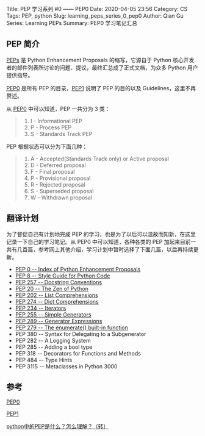 Title: PEP 学习系列 #0 —— PEP0
Date: 2020-04-05 23:56
Category: CS
Tags: PEP, python
Slug: learning_peps_series_0_pep0 
Author: Qian Gu
Series: Learning PEPs
Summary: PEP0 学习笔记汇总

## PEP 简介

[PEPs][PEP0] 是 Python Enhancement Proposals 的缩写，它源自于 Python 核心开发者的邮件列表所讨论的问题、提议，最终汇总成了正式文档，为众多 Python 用户提供指导。

[PEP0][PEP0] 是所有 PEP 的目录，[PEP1][PEP1] 说明了 PEP 的目的以及 Guidelines，这里不再赘述。

从 [PEP0][PEP0] 中可以知道，PEP 一共分为 3 类：

> 1. I - Informational PEP
> 2. P - Process PEP
> 3. S - Standards Track PEP

PEP 根据状态可以分为下面几种：

> 1. A - Accepted(Standards Track only) or Active proposal
> 2. D - Deferred proposal
> 3. F - Final proposal
> 4. P - Provisional proposal
> 5. R - Rejected proposal
> 6. S - Superseded proposal
> 7. W - Withdrawn proposal

[PEP0]: https://www.python.org/dev/peps/
[PEP1]: https://www.python.org/dev/peps/pep-0001/

## 翻译计划

为了督促自己有计划地完成 PEP 的学习，也是为了以后可以温故而知新，在这里记录一下自己的学习笔记。从 PEP0 中可以知道，各种各类的 PEP 加起来目前一共有几百篇，参考网上其他介绍，学习计划中暂时选择了下面几篇，以后再持续更新。

+ [PEP 0 -- Index of Python Enhancement Proposals][PEP0_article]
+ [PEP 8 -- Style Guide for Python Code][PEP8_article]
+ [PEP 257 -- Docstring Conventions][PEP257_article]
+ [PEP 20 -- The Zen of Python][PEP20_article]
+ [PEP 202 -- List Comprehensions][PEP202_article]
+ [PEP 274 -- Dict Comprehensions][PEP202_article]
+ [PEP 234 -- Iterators][PEP234_article]
+ [PEP 255 -- Simple Generators][PEP255_article]
+ [PEP 289 -- Generator Expressions][PEP255_article]
+ [PEP 279 -- The enumerate() built-in function][PEP234_article]
+ PEP 380 -- Syntax for Delegating to a Subgenerator
+ PEP 282 -- A Logging System
+ PEP 285 -- Adding a bool type
+ PEP 318 -- Decorators for Functions and Methods
+ PEP 484 -- Type Hints
+ PEP 3115 -- Metaclasses in Python 3000

[PEP0_article]: https://qiangu.cool/posts/cs/learning_peps_series_0_pep0.html
[PEP8_article]: https://qiangu.cool/posts/cs/learning_peps_series_1_pep8.html
[PEP257_article]: https://qiangu.cool/posts/cs/learning_peps_series_2_pep257.html
[PEP20_article]: https://qiangu.cool/posts/cs/learning_peps_series_3_pep20.html
[PEP202_article]: https://qiangu.cool/posts/cs/learning_peps_series_4_pep202_and_pep274.html
[PEP234_article]: https://qiangu.cool/posts/cs/learning_peps_series_5_pep234_and_pep279.html
[PEP255_article]: https://qiangu.cool/posts/cs/learning_peps_series_6_pep255_and_pep289.html

## 参考

[PEP0][PEP0]

[PEP1][PEP1]

[python中的PEP是什么？怎么理解？（转）](https://www.cnblogs.com/abella/p/10056875.html)
